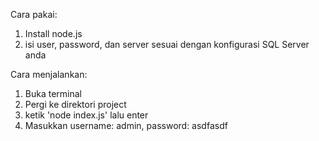 Cara pakai:

1. Install node.js
2. isi user, password, dan server sesuai dengan konfigurasi SQL Server anda

Cara menjalankan:

1. Buka terminal
2. Pergi ke direktori project
3. ketik 'node index.js' lalu enter
4. Masukkan username: admin, password: asdfasdf
